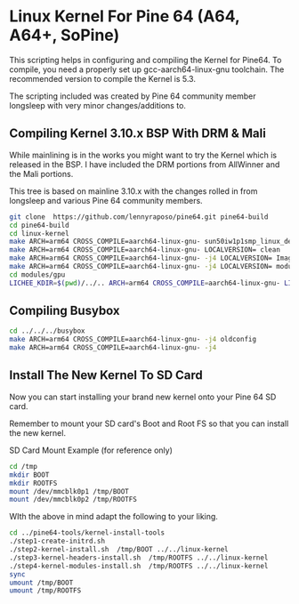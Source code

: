 # Linux Kernel For Pine 64 (A64, A64+, SoPine)

This scripting helps in configuring and compiling the Kernel for Pine64. To
compile, you need a properly set up gcc-aarch64-linux-gnu toolchain. The
recommended version to compile the Kernel is 5.3.

The scripting included was created by Pine 64 community member longsleep
with very minor changes/additions to.


## Compiling  Kernel 3.10.x  BSP With DRM & Mali

While mainlining is in the works you might want to try the Kernel which is
released in the BSP. I have included the DRM portions from AllWinner and
the Mali portions.

This tree is based on mainline 3.10.x with the changes rolled in from longsleep
and various Pine 64 community members.

```bash
git clone  https://github.com/lennyraposo/pine64.git pine64-build
cd pine64-build
cd linux-kernel
make ARCH=arm64 CROSS_COMPILE=aarch64-linux-gnu- sun50iw1p1smp_linux_defconfig
make ARCH=arm64 CROSS_COMPILE=aarch64-linux-gnu- LOCALVERSION= clean
make ARCH=arm64 CROSS_COMPILE=aarch64-linux-gnu- -j4 LOCALVERSION= Image
make ARCH=arm64 CROSS_COMPILE=aarch64-linux-gnu- -j4 LOCALVERSION= modules
cd modules/gpu
LICHEE_KDIR=$(pwd)/../.. ARCH=arm64 CROSS_COMPILE=aarch64-linux-gnu- LICHEE_PLATFORM=Pine64 make build
```


## Compiling Busybox

```bash
cd ../../../busybox
make ARCH=arm64 CROSS_COMPILE=aarch64-linux-gnu- -j4 oldconfig
make ARCH=arm64 CROSS_COMPILE=aarch64-linux-gnu- -j4
```


## Install The New Kernel To SD Card

Now you can start installing your brand new kernel onto your Pine 64 SD card.

Remember to mount your SD card's Boot and Root FS so that you can install
the new kernel.

SD Card Mount Example (for reference only)

```bash
cd /tmp
mkdir BOOT
mkdir ROOTFS
mount /dev/mmcblk0p1 /tmp/BOOT
mount /dev/mmcblk0p2 /tmp/ROOTFS
```

WIth the above in mind adapt the following to your liking.

```bash
cd ../pine64-tools/kernel-install-tools
./step1-create-initrd.sh
./step2-kernel-install.sh  /tmp/BOOT ../../linux-kernel
./step3-kernel-headers-install.sh  /tmp/ROOTFS ../../linux-kernel
./step4-kernel-modules-install.sh  /tmp/ROOTFS ../../linux-kernel
sync
umount /tmp/BOOT
umount /tmp/ROOTFS
```

